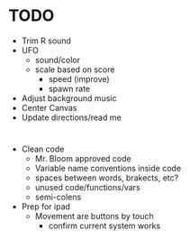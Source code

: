 # TODO
- Trim R sound
- UFO
    - sound/color
    - scale based on score
        - speed (improve)
        - spawn rate
- Adjust background music
- Center Canvas
- Update directions/read me
#
- Clean code
    - Mr. Bloom approved code
    - Variable name conventions inside code
    - spaces between words, brakects, etc?
    - unused code/functions/vars
    - semi-colens
- Prep for ipad
    - Movement are buttons by touch
        - confirm current system works
#

